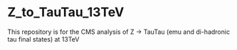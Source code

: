 # Z_to_TauTau_13TeV
This repository is for the CMS analysis of Z -> TauTau (emu and di-hadronic tau final states) at 13TeV
